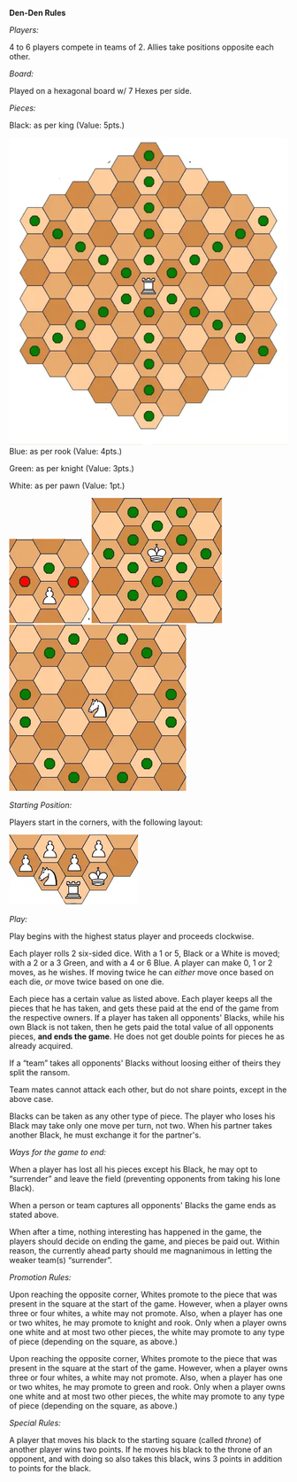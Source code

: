 **Den-Den Rules**

_Players:_

4 to 6 players compete in teams of 2. Allies take positions opposite each other.

_Board:_

Played on a hexagonal board w/ 7 Hexes per side.

_Pieces:_

Black: as per king (Value: 5pts.)

![](<Titles (Print & Online)/tekumel.groups.io/_Images/Images.webp>)Blue: as per rook (Value: 4pts.)

Green: as per knight (Value: 3pts.)

White: as per pawn (Value: 1pt.)

![](<Titles (Print & Online)/tekumel.groups.io/_Images/Images 1.webp>) ![](<Titles (Print & Online)/tekumel.groups.io/_Images/Images 2.webp>) ![](<Titles (Print & Online)/tekumel.groups.io/_Images/Images 3.webp>)

_Starting Position:_

Players start in the corners, with the following layout:

![](<Titles (Print & Online)/tekumel.groups.io/_Images/Images 4.webp>)

_Play:_

Play begins with the highest status player and proceeds clockwise.

Each player rolls 2 six-sided dice. With a 1 or 5, Black or a White is moved; with a 2 or a 3 Green, and with a 4 or 6 Blue. A player can make 0, 1 or 2 moves, as he wishes. If moving twice he can _either_ move once based on each die, _or_ move twice based on one die.

Each piece has a certain value as listed above. Each player keeps all the pieces that he has taken, and gets these paid at the end of the game from the respective owners. If a player has taken all opponents' Blacks, while his own Black is not taken, then he gets paid the total value of all opponents pieces, **and ends the game**. He does not get double points for pieces he as already acquired.

If a “team” takes all opponents' Blacks without loosing either of theirs they split the ransom.

Team mates cannot attack each other, but do not share points, except in the above case.

Blacks can be taken as any other type of piece. The player who loses his Black may take only one move per turn, not two. When his partner takes another Black, he must exchange it for the partner's.

_Ways for the game to end:_

When a player has lost all his pieces except his Black, he may opt to “surrender” and leave the field (preventing opponents from taking his lone Black).

When a person or team captures all opponents' Blacks the game ends as stated above.

When after a time, nothing interesting has happened in the game, the players should decide on ending the game, and pieces be paid out. Within reason, the currently ahead party should me magnanimous in letting the weaker team(s) “surrender”.

_Promotion Rules:_

Upon reaching the opposite corner, Whites promote to the piece that was present in the square at the start of the game. However, when a player owns three or four whites, a white may not promote. Also, when a player has one or two whites, he may promote to knight and rook. Only when a player owns one white and at most two other pieces, the white may promote to any type of piece (depending on the square, as above.)

Upon reaching the opposite corner, Whites promote to the piece that was present in the square at the start of the game. However, when a player owns three or four whites, a white may not promote. Also, when a player has one or two whites, he may promote to green and rook. Only when a player owns one white and at most two other pieces, the white may promote to any type of piece (depending on the square, as above.)

_Special Rules:_

A player that moves his black to the starting square (called _throne_) of another player wins two points. If he moves his black to the throne of an opponent, and with doing so also takes this black, wins 3 points in addition to points for the black.